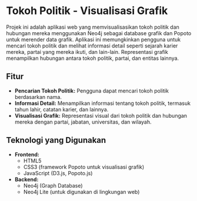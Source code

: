 # Tokoh Politik - Visualisasi Grafik

Projek ini adalah aplikasi web yang memvisualisasikan tokoh politik dan hubungan mereka menggunakan Neo4j sebagai database grafik dan Popoto untuk merender data grafik. Aplikasi ini memungkinkan pengguna untuk mencari tokoh politik dan melihat informasi detail seperti sejarah karier mereka, partai yang mereka ikuti, dan lain-lain. Representasi grafik menampilkan hubungan antara tokoh politik, partai, dan entitas lainnya.

## Fitur
- **Pencarian Tokoh Politik:** Pengguna dapat mencari tokoh politik berdasarkan nama.
- **Informasi Detail:** Menampilkan informasi tentang tokoh politik, termasuk tahun lahir, catatan karier, dan lainnya.
- **Visualisasi Grafik:** Representasi visual dari tokoh politik dan hubungan mereka dengan partai, jabatan, universitas, dan wilayah.

## Teknologi yang Digunakan
- **Frontend:**
  - HTML5
  - CSS3 (framework Popoto untuk visualisasi grafik)
  - JavaScript (D3.js, Popoto.js)
- **Backend:**
  - Neo4j (Graph Database)
  - Neo4j Lite (untuk digunakan di lingkungan web)
